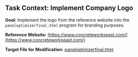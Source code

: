 ## Task Context: Implement Company Logo

**Goal:** Implement the logo from the reference website into the `paneloptimizerfinal.html` program for branding purposes.

**Reference Website:** [https://www.concreteworkseast.com/](https://www.concreteworkseast.com/)

**Target File for Modification:** [paneloptimizerfinal.html](paneloptimizerfinal.html)